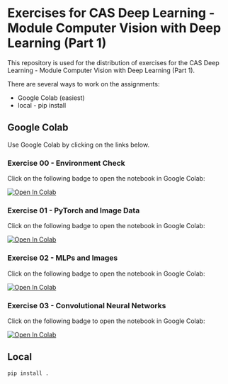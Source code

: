 # Exercises for CAS Deep Learning - Module Computer Vision with Deep Learning (Part 1)

This repository is used for the distribution of exercises for the CAS Deep Learning - Module Computer Vision with Deep Learning (Part 1).

There are several ways to work on the assignments:

- Google Colab (easiest)
- local - pip install

## Google Colab

Use Google Colab by clicking on the links below.

### Exercise 00 - Environment Check

Click on the following badge to open the notebook in Google Colab:

[![Open In Colab](https://colab.research.google.com/assets/colab-badge.svg)](https://colab.research.google.com/github/marco-willi/cas-dl-compvis-exercises-hs2025/blob/main/notebooks/00_env_check/env_check.ipynb)

### Exercise 01 - PyTorch and Image Data

Click on the following badge to open the notebook in Google Colab:

[![Open In Colab](https://colab.research.google.com/assets/colab-badge.svg)](https://colab.research.google.com/github/marco-willi/cas-dl-compvis-exercises-hs2025/blob/main/notebooks/01_pytorch_and_images/pytorch_and_images.ipynb)

### Exercise 02 - MLPs and Images

Click on the following badge to open the notebook in Google Colab:

[![Open In Colab](https://colab.research.google.com/assets/colab-badge.svg)](https://colab.research.google.com/github/marco-willi/cas-dl-compvis-exercises-hs2025/blob/main/notebooks/02_mlp_and_images/mlp_and_images.ipynb)

### Exercise 03 - Convolutional Neural Networks

Click on the following badge to open the notebook in Google Colab:

[![Open In Colab](https://colab.research.google.com/assets/colab-badge.svg)](https://colab.research.google.com/github/marco-willi/cas-dl-compvis-exercises-hs2025/blob/main/notebooks/03_cnns/cnns.ipynb)

## Local

```
pip install .
```
